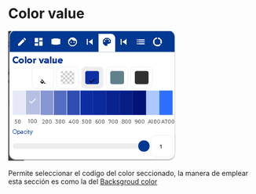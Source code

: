 # Color value

![](../../../.gitbook/assets/image%20%28391%29.png)

Permite seleccionar el codigo del color seccionado, la manera de emplear esta sección es como la del [Backsgroud color](https://docs.apphive.io/global-functions/estilos/background-color)


